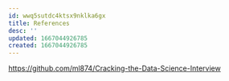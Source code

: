 ```yaml
---
id: wwq5sutdc4ktsx9nklka6gx
title: References
desc: ''
updated: 1667044926785
created: 1667044926785
---
```


https://github.com/ml874/Cracking-the-Data-Science-Interview